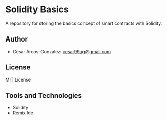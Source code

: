 # Solidity Basics
A repository for storing the basics concept of smart contracts with Solidity.
## Author
- Cesar Arcos-Gonzalez: cesar99ag@gmail.com
## License
MIT License
## Tools and Technologies
- Solidity
- Remix Ide
